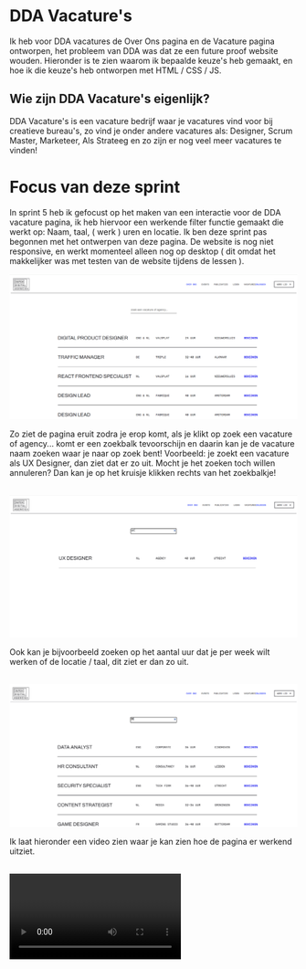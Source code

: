 # DDA Vacature's

Ik heb voor DDA vacatures de Over Ons pagina en de Vacature pagina ontworpen, het probleem van DDA was dat ze een future proof website wouden. Hieronder is te zien waarom ik bepaalde keuze's heb gemaakt, en hoe ik die keuze's heb ontworpen met HTML / CSS / JS.

## Wie zijn DDA Vacature's eigenlijk?

DDA Vacature's is een vacature bedrijf waar je vacatures vind voor bij creatieve bureau's, zo vind je onder andere vacatures als: Designer, Scrum Master, Marketeer, Als Strateeg en zo zijn er nog veel meer vacatures te vinden!

# Focus van deze sprint

In sprint 5 heb ik gefocust op het maken van een interactie voor de DDA vacature pagina, ik heb hiervoor een werkende filter functie gemaakt die werkt op: Naam, taal, ( werk ) uren en locatie. Ik ben deze sprint pas begonnen met het ontwerpen van deze pagina. De website is nog niet responsive, en werkt momenteel alleen nog op desktop ( dit omdat het makkelijker was met testen van de website tijdens de lessen ).<br>

<img src="DDA2/content/vacature-pagina.png"><br>

Zo ziet de pagina eruit zodra je erop komt, als je klikt op zoek een vacature of agency... komt er een zoekbalk tevoorschijn en daarin kan je de vacature naam zoeken waar je naar op zoek bent! Voorbeeld: je zoekt een vacature als UX Designer, dan ziet dat er zo uit. Mocht je het zoeken toch willen annuleren? Dan kan je op het kruisje klikken rechts van het zoekbalkje!<br><br>

<img src="DDA2/content/vacature-pagina-zoekend.png"><br>

Ook kan je bijvoorbeeld zoeken op het aantal uur dat je per week wilt werken of de locatie / taal, dit ziet er dan zo uit.<br><br>

<img src="DDA2/content/vacature-pagina-uren.png"><br>

Ik laat hieronder een video zien waar je kan zien hoe de pagina er werkend uitziet.<br><br>

<video src="DDA2/content/vacature-pagina-video.mp4"><br>




